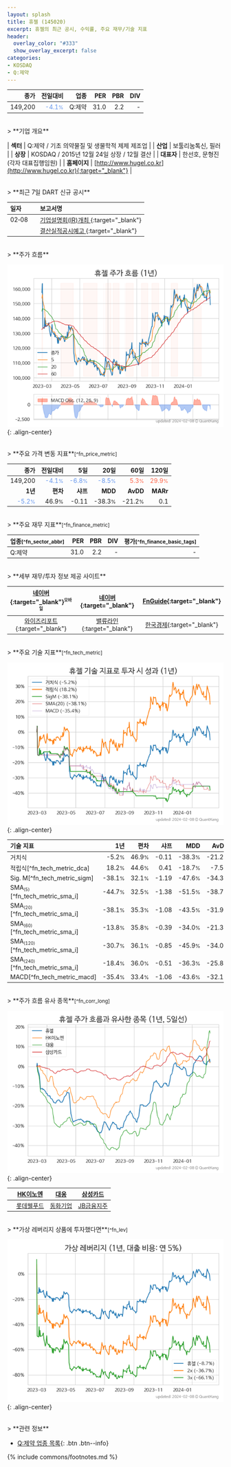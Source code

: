 ```yaml
---
layout: splash
title: 휴젤 (145020)
excerpt: 휴젤의 최근 공시, 수익률, 주요 재무/기술 지표
header:
  overlay_color: "#333"
  show_overlay_excerpt: false
categories:
- KOSDAQ
- Q:제약
---
```


| **종가** | **전일대비** | **업종** | **PER** | **PBR** | **DIV** |
| -------: | -----------: | -------: | ------: | ------: | ------: |
| 149,200 | <span style="color: cornflowerblue">-4.1<small>%</small></span> | Q:제약 | 31.0 | 2.2 | - |

<!-- more -->

<br>
> **기업 개요**<a id="company"></a>

| <span style="white-space:nowrap;">**섹터**</span> | Q:제약 / 기초 의약물질 및 생물학적 제제 제조업 |
| <span style="white-space:nowrap;">**산업**</span> | 보툴리눔톡신, 필러 |
| <span style="white-space:nowrap;">**상장**</span> | KOSDAQ / 2015년 12월 24일 상장 / 12월 결산 |
| <span style="white-space:nowrap;">**대표자**</span> | 한선호, 문형진 (각자 대표집행임원) |
| <span style="white-space:nowrap;">**홈페이지**</span> | [http://www.hugel.co.kr](http://www.hugel.co.kr){:target="_blank"} |

<br>
> **최근 7일 DART 신규 공시**<a id="dart"></a>

| **일자** |      | **보고서명** |
| :------- | :--- | :----------- |
| 02&#x2011;08 | | [기업설명회(IR)개최              ](https://dart.fss.or.kr/dsaf001/main.do?rcpNo=20240208900309){:target="_blank"} |
|  | | [결산실적공시예고              ](https://dart.fss.or.kr/dsaf001/main.do?rcpNo=20240208900308){:target="_blank"} |

<br>
> **주가 흐름**<a id="price"></a>

![145020](/stock/images/145020.png){: .align-center}

<br>
> **주요 가격 변동 지표**<small>[^fn_price_metric]</small>

| **종가** | **전일대비** | **5일** | **20일** | **60일** | **120일** |
| -------: | -----------: | ------: | -------: | -------: | --------: |
| 149,200 | <span style="color: cornflowerblue">-4.1<small>%</small></span> | <span style="color: cornflowerblue">-6.8<small>%</small></span> | <span style="color: cornflowerblue">-8.5<small>%</small></span> | <span style="color: tomato">5.3<small>%</small></span> | <span style="color: tomato">29.9<small>%</small></span> |
| **1년** | **편차** | **샤프** | **MDD** | **AvDD** | **MARr** |
| <span style="color: cornflowerblue">-5.2<small>%</small></span> | 46.9<small>%</small> | -0.11 | -38.3<small>%</small> | -21.2<small>%</small> | 0.1 |

<br>
> **주요 재무 지표**<small>[^fn_finance_metric]</small>

| **업종**<small>[^fn_sector_abbr]</small> | **PER** | **PBR** | **DIV** | **평가**<small>[^fn_finance_basic_tags]</small> |
| :--------------------------------------- | ------: | ------: | ------: | ----------------------------------------------: |
| Q:제약 | 31.0 | 2.2 | - | - |

<br>
> **세부 재무/투자 정보 제공 사이트**

| [네이버](https://m.stock.naver.com/domestic/stock/145020/finance/summary){:target="_blank"}<sup><small>모바일</small></sup> | [네이버](https://finance.naver.com/item/coinfo.naver?code=145020){:target="_blank"} | [FnGuide](https://comp.fnguide.com/SVO2/ASP/SVD_Invest.asp?gicode=A145020&MenuYn=Y){:target="_blank"} |
| :---: | :---: | :---: |
| [와이즈리포트](https://comp.wisereport.co.kr/company/c1040001.aspx?cmp_cd=145020){:target="_blank"} | [밸류라인](https://www.valueline.co.kr/finance/summary/145020){:target="_blank"} | [한국경제](https://markets.hankyung.com/stock/145020/financial-summary){:target="_blank"} |

<br>
> **주요 기술 지표**<small>[^fn_tech_metric]</small>


![145020](/stock/images/145020_tech.png){: .align-center}

| **기술 지표** | **1년** | **편차** | **샤프** | **MDD** | **AvDD** |
| :------------ | ------: | -----------: | -------: | ------: | -------: |
| 거치식 | -5.2<small>%</small> | 46.9<small>%</small> | -0.11 | -38.3<small>%</small> | -21.2<small>%</small> |
| 적립식[^fn_tech_metric_dca] | 18.2<small>%</small> | 44.6<small>%</small> | 0.41 | -18.7<small>%</small> | -7.5<small>%</small> |
| Sig. M[^fn_tech_metric_sigm] | -38.1<small>%</small> | 32.1<small>%</small> | -1.19 | -47.6<small>%</small> | -34.3<small>%</small> |
| SMA<small><sub>(5)</sub></small>[^fn_tech_metric_sma_i] | -44.7<small>%</small> | 32.5<small>%</small> | -1.38 | -51.5<small>%</small> | -38.7<small>%</small> |
| SMA<small><sub>(20)</sub></small>[^fn_tech_metric_sma_i] | -38.1<small>%</small> | 35.3<small>%</small> | -1.08 | -43.5<small>%</small> | -31.9<small>%</small> |
| SMA<small><sub>(60)</sub></small>[^fn_tech_metric_sma_i] | -13.8<small>%</small> | 35.8<small>%</small> | -0.39 | -34.0<small>%</small> | -21.3<small>%</small> |
| SMA<small><sub>(120)</sub></small>[^fn_tech_metric_sma_i] | -30.7<small>%</small> | 36.1<small>%</small> | -0.85 | -45.9<small>%</small> | -34.0<small>%</small> |
| SMA<small><sub>(240)</sub></small>[^fn_tech_metric_sma_i] | -18.4<small>%</small> | 36.0<small>%</small> | -0.51 | -36.3<small>%</small> | -25.8<small>%</small> |
| MACD[^fn_tech_metric_macd] | -35.4<small>%</small> | 33.4<small>%</small> | -1.06 | -43.6<small>%</small> | -32.1<small>%</small> |

<br>
> **주가 흐름 유사 종목**<a id="corr"></a><small>[^fn_corr_long]</small>

![145020](/stock/images/145020_corr.png){: .align-center}

|       | [HK이노엔](/195940/) | [대웅](/003090/) | [삼성카드](/029780/) |
| :---: | :------------------------------------: | :------------------------------------: | :------------------------------------: |
|       | [롯데웰푸드](/280360/) | [동화기업](/025900/) | [JB금융지주](/175330/) |

<br>
> **가상 레버리지 상품에 투자했다면**<a id="2x"></a><small>[^fn_lev]</small>

![145020](/stock/images/145020_2x.png){: .align-center}

<br>
> **관련 정보**

- [Q:제약 업종 목록](/stats/sector/kosdaq_업종_제약_종목/){: .btn .btn--info}

{% include commons/footnotes.md %}